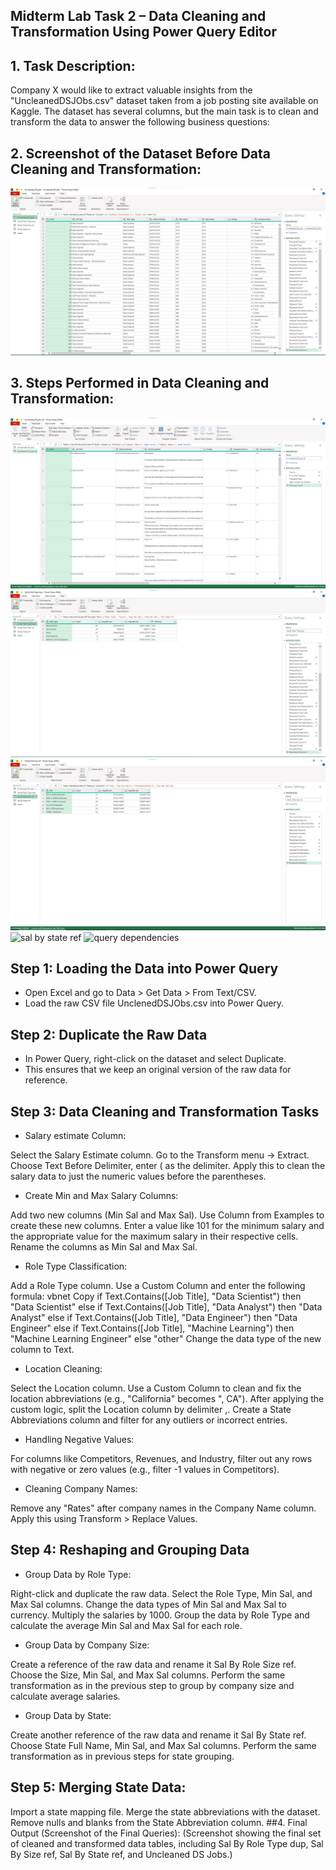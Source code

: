 ## Midterm Lab Task 2 – Data Cleaning and Transformation Using Power Query Editor
## 1. Task Description:
Company X would like to extract valuable insights from the "UncleanedDSJObs.csv" dataset taken from a job posting site available on Kaggle. The dataset has several columns, but the main task is to clean and transform the data to answer the following business questions:


## 2. Screenshot of the Dataset Before Data Cleaning and Transformation:
![before](https://github.com/Clarens19/EDM-Portfolio-Clarens-/blob/5a5923f5e87bb8a87dfcc9483a390d6250fa2601/Midterm%20Lab1/Image/1.png)
## 3. Steps Performed in Data Cleaning and Transformation:
![cleaned data](https://github.com/Clarens19/EDM-Portfolio-Clarens-/blob/5bd9f77e488276f946f8f6c56938aff2a95e4427/Midterm%20Lab1/Image/sss.png)
![sal by role type dup](https://github.com/Clarens19/EDM-Portfolio-Clarens-/blob/1c27eb0a05129ef29651a71f427be517288e8cd7/Midterm%20Lab1/Image/Sal%20By%20Role%20Type%20dup.png)
![sal by size ref](https://github.com/Clarens19/EDM-Portfolio-Clarens-/blob/ff57ca039eaccbbbefe5a466d009aa2fd2d9c9bd/Midterm%20Lab1/Image/Sal%20By%20Role%20Size%20ref.png)
![sal by state ref](image/sal%20by%20state%20ref.png)
![query dependencies](image/query%20dependencies.png)
## Step 1: Loading the Data into Power Query
- Open Excel and go to Data > Get Data > From Text/CSV.
- Load the raw CSV file UnclenedDSJObs.csv into Power Query.
## Step 2: Duplicate the Raw Data
- In Power Query, right-click on the dataset and select Duplicate.
-   This ensures that we keep an original version of the raw data for reference.
## Step 3: Data Cleaning and Transformation Tasks
-   Salary estimate Column:

Select the Salary Estimate column.
Go to the Transform menu -> Extract.
Choose Text Before Delimiter, enter ( as the delimiter.
Apply this to clean the salary data to just the numeric values before the parentheses.
- Create Min and Max Salary Columns:

Add two new columns (Min Sal and Max Sal).
Use Column from Examples to create these new columns.
Enter a value like 101 for the minimum salary and the appropriate value for the maximum salary in their respective cells.
Rename the columns as Min Sal and Max Sal.
- Role Type Classification:

Add a Role Type column.
Use a Custom Column and enter the following formula:
vbnet
Copy
if Text.Contains([Job Title], "Data Scientist") then "Data Scientist"
else if Text.Contains([Job Title], "Data Analyst") then "Data Analyst"
else if Text.Contains([Job Title], "Data Engineer") then "Data Engineer"
else if Text.Contains([Job Title], "Machine Learning") then "Machine Learning Engineer"
else "other"
Change the data type of the new column to Text.
- Location Cleaning:

Select the Location column.
Use a Custom Column to clean and fix the location abbreviations (e.g., "California" becomes ", CA").
After applying the custom logic, split the Location column by delimiter ,.
Create a State Abbreviations column and filter for any outliers or incorrect entries.
- Handling Negative Values:

For columns like Competitors, Revenues, and Industry, filter out any rows with negative or zero values (e.g., filter -1 values in Competitors).
- Cleaning Company Names:

Remove any "Rates" after company names in the Company Name column.
Apply this using Transform > Replace Values.
## Step 4: Reshaping and Grouping Data
- Group Data by Role Type:

Right-click and duplicate the raw data.
Select the Role Type, Min Sal, and Max Sal columns.
Change the data types of Min Sal and Max Sal to currency.
Multiply the salaries by 1000.
Group the data by Role Type and calculate the average Min Sal and Max Sal for each role.
- Group Data by Company Size:

Create a reference of the raw data and rename it Sal By Role Size ref.
Choose the Size, Min Sal, and Max Sal columns.
Perform the same transformation as in the previous step to group by company size and calculate average salaries.
- Group Data by State:

Create another reference of the raw data and rename it Sal By State ref.
Choose State Full Name, Min Sal, and Max Sal columns.
Perform the same transformation as in previous steps for state grouping.
## Step 5: Merging State Data:
Import a state mapping file.
Merge the state abbreviations with the dataset.
Remove nulls and blanks from the State Abbreviation column.
##4. Final Output (Screenshot of the Final Queries):
(Screenshot showing the final set of cleaned and transformed data tables, including Sal By Role Type dup, Sal By Size ref, Sal By State ref, and Uncleaned DS Jobs.)



